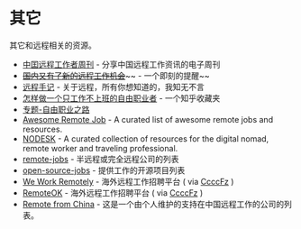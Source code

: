 # 其它

其它和远程相关的资源。

- [中囯远程工作者周刊](https://github.com/greatghoul/remote-weekly) - 分享中国远程工作资讯的电子周刊
- [~~国内又有了新的远程工作机会~~](http://m.ruguoapp.com/topics/58a12fe772a4680014bdee24)~~ - 一个即刻的提醒~~
- [远程手记](https://zhuanlan.zhihu.com/yidianyidi) - 关于远程，所有你想知道的，我知无不言
- [怎样做一个只工作不上班的自由职业者](https://www.zhihu.com/collection/215602507) - 一个知乎收藏夹
- [专题-自由职业之路](https://github.com/efonmark/efonmark-blog/blob/master/04-%E4%B8%93%E9%A2%98/2019-11-04-%E4%B8%93%E9%A2%98-%E8%87%AA%E7%94%B1%E8%81%8C%E4%B8%9A%E4%B9%8B%E8%B7%AF.md)
- [Awesome Remote Job](https://github.com/lukasz-madon/awesome-remote-job) - A curated list of awesome remote jobs and resources.
- [NODESK](https://nodesk.co/) - A curated collection of resources for the digital nomad, remote worker and traveling professional.
- [remote-jobs](https://github.com/remoteintech/remote-jobs) - 半远程或完全远程公司的列表
- [open-source-jobs](https://github.com/t9tio/open-source-jobs) - 提供工作的开源项目列表
- [We Work Remotely](https://weworkremotely.com/) - 海外远程工作招聘平台 ( via [CcccFz](https://github.com/CcccFz) )
- [RemoteOK](https://remoteok.com/) - 海外远程工作招聘平台 ( via [CcccFz](https://github.com/CcccFz) )
- [Remote from China](https://remotefrom.cn/) - 这是一个由个人维护的支持在中国远程工作的公司的列表。
